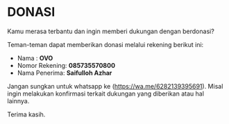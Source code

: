 # DONASI

Kamu merasa terbantu dan ingin memberi dukungan dengan berdonasi?

Teman-teman dapat memberikan donasi melalui rekening berikut ini:
- Nama : **OVO**
- Nomor Rekening: **085735570800**
- Nama Penerima: **Saifulloh Azhar**

Jangan sungkan untuk whatsapp ke (https://wa.me/6282139395691). Misal ingin melakukan konfirmasi terkait dukungan yang diberikan atau hal lainnya.

Terima kasih.